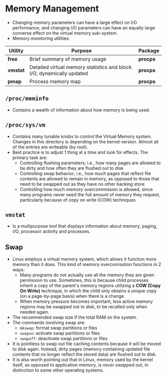 # Memory Management
- Changing memory parameters can have a large effect on I/O performance, and changing I/O parameters can have an equally large converse effect on the virtual memory sub-system.
- Memory monitoring utilities:

|Utility|Purpose|Package|
|---|---|---|
|**free**|Brief summary of memory usage|**procps**|
|**vmstat**|Detailed virtual memory statistics and block I/O, dynamically updated|**procps**|
|**pmap**|Process memory map|**procps**|
## `/proc/meminfo`
- Contains a wealth of information about how memory is being used.
## `/proc/sys/vm`
- Contains many tunable knobs to control the Virtual Memory system. Changes in this directory is depending on the kernel version. Almost all of the entries are writeable (by root).
- Best practice is to adjust 1 thing at a time and look for effects. The primary task are:
	- Controlling flushing parameters; i.e., how many pages are allowed to be dirty and how often they are flushed out to disk
	- Controlling swap behavior; i.e., how much pages that reflect file contents are allowed to remain in memory, as opposed to those that need to be swapped out as they have no other backing store
	- Controlling how much memory overcommission is allowed, since many programs never need the full amount of memory they request, particularly because of copy on write (COW) techniques
## `vmstat`
- Is a multipurpose tool that displays information about memory, paging, I/O, processor activity and processes.
## Swap
- Linux employs a virtual memory system, which allows it function more memory than it does. This kind of memory overcomisstion functions in 2 ways:
	- Many programs do not actually use all the memory they are given permission to use. Sometimes, this is because child processes inherit a copy of the parent's memory regions utilizing a **COW (Copy On Write)** technique, in which the child only obtains a unique copy (on a page-by-page basis) when there is a change.
	- When memory pressure becomes important, less active memory regions may be swapped out to disk, to be recalled only when needed again.
- The recommended swap size if the total RAM on the system.
- The commands involving swap are:
	- `mkswap`: format swap partitions or files
	- `swapon`: activate swap partitions or files
	- `swapoff`: deactivate swap partitions or files
- It is pointless to swap out file caching contents because it will be moved to disk again. Instead, dirty pages (memory containing updated file contents that no longer reflect the stored data) are flushed out to disk.
- It is also worth pointing out that in Linux, memory used by the kernel itself, as opposed to application memory, is _never swapped out_, in distinction to some other operating systems.